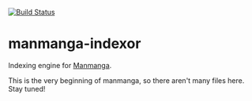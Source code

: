 [![Build Status](https://travis-ci.org/Sn0wFox/manmanga-indexor.svg?branch=master)](https://travis-ci.org/Sn0wFox/manmanga-indexor)

# manmanga-indexor
Indexing engine for [Manmanga](https://github.com/Sn0wFox/manmanga).

This is the very beginning of manmanga, so there aren't many files here. Stay tuned!
